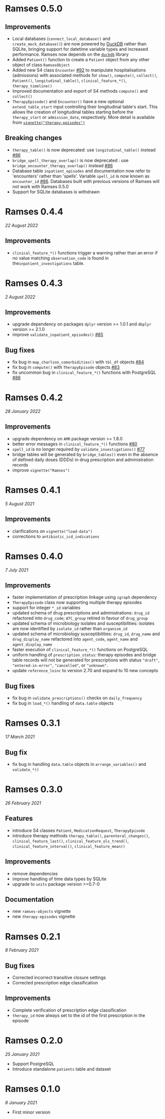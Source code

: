 
# Ramses 0.5.0

## Improvements

* Local databases (`connect_local_database()` and `create_mock_database()`) 
are now powered by [DuckDB](https://duckdb.org/) rather than SQLite, bringing support for 
datetime variable types and increased performance. Ramses now depends on 
the [`duckdb`](https://cran.r-project.org/web/packages/duckdb/index.html) library
* Added `Patient()` function to create a `Patient` object from any other object
of class `RamsesObject`
* Added new S4 class `Encounter` [#92](https://github.com/ramses-antibiotics/ramses-package/issues/92) 
to manipulate hospitalisations (admissions)
with associated methods for `show()`, `compute()`, `collect()`, `Patient()`, 
`longitudinal_table()`, `clinical_feature_*()`, `therapy_timeline()`
* Improved documentation and export of S4 methods `compute()` and `collect()`
* `TherapyEpisode()` and `Encounter()` have a new optional `extend_table_start` input
controlling their longitudinal table's start. This allows the creation of longitudinal
tables starting before the `therapy_start` or `admission_date`, respectively. More
detail is available from [`vignette("therapy-episodes")`](https://ramses-antibiotics.web.app/articles/therapy-episodes.html)

## Breaking changes

* `therapy_table()` is now deprecated: use `longitudinal_table()` instead  [#86](https://github.com/ramses-antibiotics/ramses-package/issues/86)
* `bridge_spell_therapy_overlap()` is now deprecated : use 
`bridge_encounter_therapy_overlap()` instead  [#86](https://github.com/ramses-antibiotics/ramses-package/issues/86)
* Database table `inpatient_episodes` and documentation now refer to 'encounters' 
rather than 'spells'. Variable `spell_id` is now known as `encounter_id` [#86](https://github.com/ramses-antibiotics/ramses-package/issues/86).
Databases built with previous versions of Ramses will not work with Ramses 0.5.0
* Support for SQLite databases is withdrawn

# Ramses 0.4.4

*22 August 2022*

## Improvements

* `clinical_feature_*()` functions trigger a warning rather than an error if
no value matching `observation_code` is found in the`inpatient_investigations` table.


# Ramses 0.4.3

*2 August 2022*

## Improvements

* upgrade dependency on packages `dplyr` version >= 1.0.1 and `dbplyr` version >= 2.1.0
* improve `validate_inpatient_episodes()` [#85](https://github.com/ramses-antibiotics/ramses-package/issues/85)

## Bug fixes

* fix bug in `map_charlson_comorbidities()` with `tbl_df` objects  [#84](https://github.com/ramses-antibiotics/ramses-package/issues/84)
* fix bug in `compute()` with `TherapyEpisode` objects  [#83](https://github.com/ramses-antibiotics/ramses-package/issues/83)
* fix uncommon bug in `clinical_feature_*()` functions with PostgreSQL [#88](https://github.com/ramses-antibiotics/ramses-package/issues/88)


# Ramses 0.4.2

*28 January 2022*

## Improvements

* upgrade dependency on `AMR` package version >= 1.8.0
* better error messages in `clinical_feature_*()` functions [#80](https://github.com/ramses-antibiotics/ramses-package/issues/80)
* `spell_id` is no longer required by `validate_investigations()` [#77](https://github.com/ramses-antibiotics/ramses-package/issues/77)
* bridge tables will be generated by `bridge_tables()` even in the absence of defined daily doses (DDDs) in drug prescription and administration records
* improve `vignette("Ramses")`

# Ramses 0.4.1

*5 August 2021*

## Improvements

* clarifications on `vignette("load-data")`
* corrections to `antibiotic_icd_indications`


# Ramses 0.4.0

*7 July 2021*

## Improvements

* faster implementation of prescription linkage using `igraph` dependency
* `TherapyEpisode` class now supporting multiple therapy episodes
* support for integer `*_id` variables
* updated schema of drug prescriptions and administrations: `drug_id` refactored into `drug_code`; `ATC_group` retired in favour of `drug_group`
* updated schema of microbiology isolates and susceptibilities: isolates are now identified by `isolate_id` rather than `organism_id`
* updated schema of microbiology susceptibilities: `drug_id`, `drug_name` and `drug_display_name` refactored into `agent_code`, `agent_name` and `agent_display_name`
* faster execution of `clinical_feature_*()` functions on PostgreSQL
* uniform handling of `prescription_status`: therapy episodes and bridge table records will not be generated for prescriptions with status `"draft"`, `"entered-in-error"`,  `"cancelled"`, or `"unknown"`.
* update `reference_loinc` to version 2.70 and expand to 10 new concepts

## Bug fixes

* fix bug in `validate_prescriptions()` checks on `daily_frequency`
* fix bug in `load_*()` handling of `data.table` objects

# Ramses 0.3.1

*17 March 2021*

## Bug fix

* fix bug in handling `data.table` objects in `arrange_variables()` and `validate_*()`

# Ramses 0.3.0

*26 February 2021*

## Features

* introduce S4 classes `Patient`, `MedicationRequest`, `TherapyEpisode`
* introduce therapy methods `therapy_table()`, `parenteral_changes()`, `clinical_feature_last()`, `clinical_feature_ols_trend()`, `clinical_feature_interval()`, `clinical_feature_mean()`

## Improvements

* remove dependencies
* improve handling of time data types by SQLite
* upgrade to `units` package version >=0.7-0

## Documentation

* new `ramses-objects` vignette
* new `therapy-episodes` vignette

# Ramses 0.2.1

*8 February 2021*

## Bug fixes

* Corrected incorrect transitive closure settings
* Corrected prescription edge classification

## Improvements

* Complete verification of prescription edge classification
* `therapy_id` now always set to the id of the first prescription in the episode

# Ramses 0.2.0

*25 January 2021*

* Support PostgreSQL
* Introduce standalone `patients` table and dataset

# Ramses 0.1.0

*8 January 2021*

* First minor version
